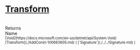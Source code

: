 # [Transform](./AddConst-100663605.md)


<br>
Returns<img width=500/>Name
<br>
<sub>[Void](https://docs.microsoft.com/en-us/dotnet/api/System.Void)</sub><img width=500/><sub>[Transform](./AddConst-100663605.md) ( [`Signature`](./../../Signature.md) )</sub><br>



